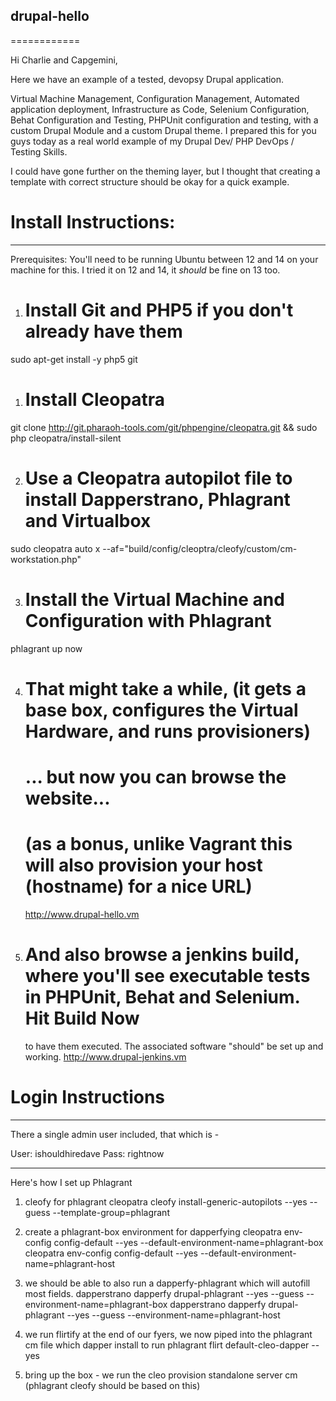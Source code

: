 ## drupal-hello
============

Hi Charlie and Capgemini,

Here we have an example of a tested, devopsy Drupal application.

Virtual Machine Management, Configuration Management, Automated application deployment, Infrastructure as Code,
Selenium Configuration, Behat Configuration and Testing, PHPUnit configuration and testing, with a custom Drupal Module
and a custom Drupal theme. I prepared this for you guys today as a real world example of my Drupal Dev/ PHP DevOps /
Testing Skills.

I could have gone further on the theming layer, but I thought that creating a template with correct structure should
be okay for a quick example.


# Install Instructions:
------------

Prerequisites: You'll need to be running Ubuntu between 12 and 14 on your machine for this. I tried it on 12 and 14, it
*should* be fine on 13 too.

1) # Install Git and PHP5 if you don't already have them
sudo apt-get install -y php5 git

1) # Install Cleopatra
git clone http://git.pharaoh-tools.com/git/phpengine/cleopatra.git && sudo php cleopatra/install-silent

2) # Use a Cleopatra autopilot file to install Dapperstrano, Phlagrant and Virtualbox
sudo cleopatra auto x --af="build/config/cleoptra/cleofy/custom/cm-workstation.php"

3) # Install the Virtual Machine and Configuration with Phlagrant
phlagrant up now

4) # That might take a while, (it gets a base box, configures the Virtual Hardware, and runs provisioners)
   # ... but now you can browse the website...
   # (as a bonus, unlike Vagrant this will also provision your host (hostname) for a nice URL)
   http://www.drupal-hello.vm

5) # And also browse a jenkins build, where you'll see executable tests in PHPUnit, Behat and Selenium. Hit Build Now
   to have them executed. The associated software "should" be set up and working.
   http://www.drupal-jenkins.vm


# Login Instructions
-------------

There a single admin user included, that which is -

User: ishouldhiredave
Pass: rightnow

----------------

Here's how I set up Phlagrant

1) cleofy for phlagrant
   cleopatra cleofy install-generic-autopilots --yes --guess --template-group=phlagrant

2) create a phlagrant-box environment for dapperfying
   cleopatra env-config config-default --yes --default-environment-name=phlagrant-box
   cleopatra env-config config-default --yes --default-environment-name=phlagrant-host

3) we should be able to also run a dapperfy-phlagrant which will autofill most fields.
   dapperstrano dapperfy drupal-phlagrant --yes --guess --environment-name=phlagrant-box
   dapperstrano dapperfy drupal-phlagrant --yes --guess --environment-name=phlagrant-host

4) we run flirtify at the end of our fyers, we now piped into the phlagrant cm file which dapper install to run
   phlagrant flirt default-cleo-dapper --yes

5) bring up the box - we run the cleo provision standalone server cm (phlagrant cleofy should be based on this)